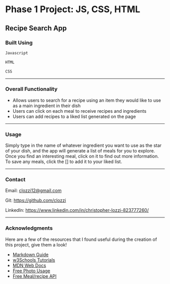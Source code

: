 # Phase 1 Project: JS, CSS, HTML

## Recipe Search App

### Built Using

```bash
Javascript
```

```bash
HTML
```

```bash
CSS
```

---

### Overall Functionality

- Allows users to search for a recipe using an item they would like to use as a main ingredient in their dish
- Users can click on each meal to receive recipes and ingredients
- Users can add recipes to a liked list generated on the page

---

### Usage

Simply type in the name of whatever ingredient you want to use as the star of your dish, and the app will generate a list of meals for you to explore. Once you find an interesting meal, click on it to find out more information. To save any meals, click the [] to add it to your liked list. 

---

### Contact

Email: clozzi12@gmail.com

Git: https://github.com/clozzi

LinkedIn: https://www.linkedin.com/in/christopher-lozzi-823777260/

---

### Acknowledgments

Here are a few of the resources that I found useful during the creation of this project, give them a look!

- [Markdown Guide](https://www.markdownguide.org/basic-syntax/)
- [w3Schools Tutorials](https://www.w3schools.com/)
- [MDN Web Docs](https://developer.mozilla.org/en-US/docs/Web)
- [Free Photo Usage](https://pixabay.com/)
- [Free Meal/recipe API](https://www.themealdb.com/api.php)
